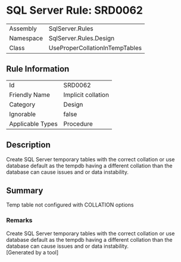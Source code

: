 # SQL Server Rule: SRD0062
  
|    |    |
|----|----|
| Assembly | SqlServer.Rules |
| Namespace | SqlServer.Rules.Design |
| Class | UseProperCollationInTempTables |
  
## Rule Information
  
|    |    |
|----|----|
| Id | SRD0062 |
| Friendly Name | Implicit collation |
| Category | Design |
| Ignorable | false |
| Applicable Types | Procedure  |
  
## Description
  
Create SQL Server temporary tables with the correct collation or use database default as the tempdb having a different collation than the database can cause issues and or data instability.
  
## Summary
  
Temp table not configured with <c>COLLATION</c> options
  
### Remarks
  
Create SQL Server temporary tables with the correct collation or use database default as the
tempdb having a different collation than the database can cause issues and or data instability.  
[Generated by a tool]
